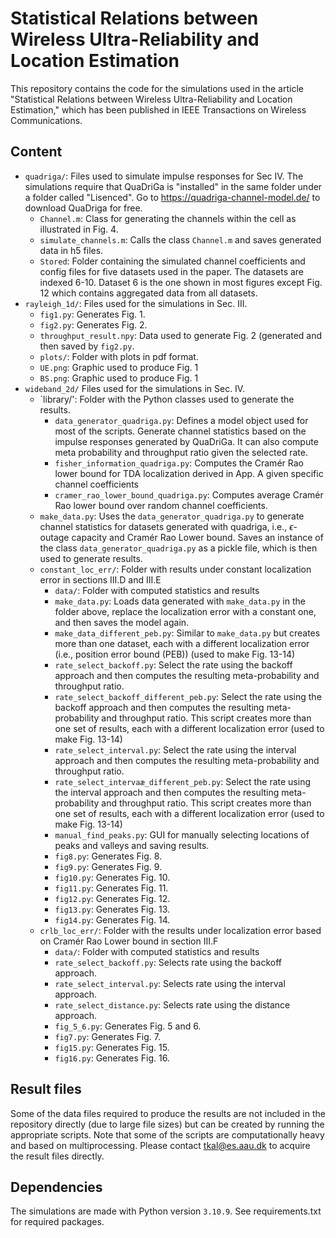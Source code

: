 # Statistical Relations between Wireless Ultra-Reliability and Location Estimation
This repository contains the code for the simulations used in the article "Statistical Relations between Wireless Ultra-Reliability and Location Estimation," which has been published in IEEE Transactions on Wireless Communications.

## Content
 - `quadriga/`: Files used to simulate impulse responses for Sec IV. The simulations require that QuaDriGa  is "installed" in the same folder under a folder called "Lisenced". Go to https://quadriga-channel-model.de/ to download QuaDriga for free.
   - `Channel.m`: Class for generating the channels within the cell as illustrated in Fig. 4.   
   - `simulate_channels.m`: Calls the class `Channel.m` and saves generated data in h5 files.
   - `Stored`: Folder containing the simulated channel coefficients and config files for five datasets used in the paper. The datasets are indexed 6-10. Dataset 6 is the one shown in most figures except Fig. 12 which contains aggregated data from all datasets.
 - `rayleigh_1d/`: Files used for the simulations in Sec. III.
   - `fig1.py`: Generates Fig. 1.
   - `fig2.py`: Generates Fig. 2.
   - `throughput_result.npy`: Data used to generate Fig. 2 (generated and then saved by `fig2.py`.
   - `plots/`: Folder with plots in pdf format.
   - `UE.png`: Graphic used to produce Fig. 1
   - `BS.png`: Graphic used to produce Fig. 1
 - `wideband_2d/` Files used for the simulations in Sec. IV.
   - `library/': Folder with the Python classes used to generate the results.
     - `data_generator_quadriga.py`: Defines a model object used for most of the scripts. Generate channel statistics based on the impulse responses generated by QuaDriGa. It can also compute meta probability and throughput ratio given the selected rate.
     - `fisher_information_quadriga.py`: Computes the Cramér Rao lower bound for TDA localization derived in App. A given specific channel coefficients
     - `cramer_rao_lower_bound_quadriga.py`: Computes average Cramér Rao lower bound over random channel coefficients.
   - `make_data.py`: Uses the `data_generator_quadriga.py` to generate channel statistics for datasets generated with quadriga, i.e., $\epsilon$-outage capacity and Cramér Rao Lower bound. Saves an instance of the class `data_generator_quadriga.py` as a pickle file, which is then used to generate results. 
   - `constant_loc_err/`: Folder with results under constant localization error in sections III.D and III.E
     - `data/`: Folder with computed statistics and results
     - `make_data.py`: Loads data generated with `make_data.py` in the folder above, replace the localization error with a constant one, and then saves the model again.
     - `make_data_different_peb.py`: Similar to `make_data.py` but creates more than one dataset, each with a different localization error (i.e., position error bound (PEB)) (used to make Fig. 13-14)
     - `rate_select_backoff.py`: Select the rate using the backoff approach and then computes the resulting meta-probability and throughput ratio. 
     - `rate_select_backoff_different_peb.py`: Select the rate using the backoff approach and then computes the resulting meta-probability and throughput ratio. This script creates more than one set of results, each with a different localization error  (used to make Fig. 13-14)
     - `rate_select_interval.py`: Select the rate using the interval approach and then computes the resulting meta-probability and throughput ratio. 
     - `rate_select_intervaæ_different_peb.py`: Select the rate using the interval approach and then computes the resulting meta-probability and throughput ratio. This script creates more than one set of results, each with a different localization error  (used to make Fig. 13-14)
     - `manual_find_peaks.py`: GUI for manually selecting locations of peaks and valleys and saving results.
     - `fig8.py`: Generates Fig. 8.
     - `fig9.py`: Generates Fig. 9.
     - `fig10.py`: Generates Fig. 10.
     - `fig11.py`: Generates Fig. 11.
     - `fig12.py`: Generates Fig. 12.
     - `fig13.py`: Generates Fig. 13.
     - `fig14.py`: Generates Fig. 14.
   - `crlb_loc_err/`: Folder with the results under localization error based on Cramér Rao Lower bound in section III.F
     - `data/`: Folder with computed statistics and results
     - `rate_select_backoff.py`: Selects rate using the backoff approach.
     - `rate_select_interval.py`: Selects rate using the interval approach.
     - `rate_select_distance.py`: Selects rate using the distance approach.
     - `fig_5_6.py`: Generates Fig. 5 and 6.
     - `fig7.py`: Generates Fig. 7.
     - `fig15.py`: Generates Fig. 15.
     - `fig16.py`: Generates Fig. 16.
    
## Result files
Some of the data files required to produce the results are not included in the repository directly (due to large file sizes) but can be created by running the appropriate scripts. Note that some of the scripts are computationally heavy and based on multiprocessing. Please contact <tkal@es.aau.dk> to acquire the result files directly. 
       
## Dependencies
The simulations are made with Python version `3.10.9`. See requirements.txt for required packages. 
